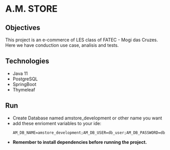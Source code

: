 # A.M. STORE

## Objectives
This project is an e-commerce of LES class of FATEC - Mogi das Cruzes. Here we have conduction use case, analisis and tests.

## Technologies
- Java 11
- PostgreSQL
- SpringBoot
- Thymeleaf

## Run
- Create Database named amstore_development or other name you want
- add these enrioment variables to your ide:
    ```
    AM_DB_NAME=amstore_development;AM_DB_USER=db_user;AM_DB_PASSWORD=db_password
    ```
- **Remember to install dependencies before running the project.**
